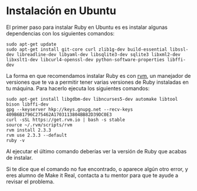 # Instalación en Ubuntu

El primer paso para instalar Ruby en Ubuntu es es instalar algunas dependencias con los siguientes comandos:

```
sudo apt-get update
sudo apt-get install git-core curl zlib1g-dev build-essential libssl-dev libreadline-dev libyaml-dev libsqlite3-dev sqlite3 libxml2-dev libxslt1-dev libcurl4-openssl-dev python-software-properties libffi-dev
```

La forma en que recomendamos instalar Ruby es con [rvm](https://rvm.io/), un manejador de versiones que te va a permitir tener varias versiones de Ruby instaladas en tu máquina. Para hacerlo ejecuta los siguientes comandos:

```
sudo apt-get install libgdbm-dev libncurses5-dev automake libtool bison libffi-dev
gpg --keyserver hkp://keys.gnupg.net --recv-keys 409B6B1796C275462A1703113804BB82D39DC0E3
curl -sSL https://get.rvm.io | bash -s stable
source ~/.rvm/scripts/rvm
rvm install 2.3.3
rvm use 2.3.3 --default
ruby -v
```

Al ejecutar el último comando deberías ver la versión de Ruby que acabas de instalar.

Si te dice que el comando no fue encontrado, o aparece algún otro error, y eres alumno de Make it Real, contacta a tu mentor para que te ayude a revisar el problema.
